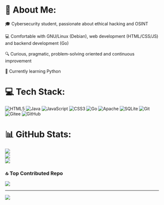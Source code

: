 # 💫 About Me:
🎓 Cybersecurity student, passionate about ethical hacking and OSINT<br><br>💻 Comfortable with GNU/Linux (Debian), web development (HTML/CSS/JS) and backend development (Go)<br><br>🔍 Curious, pragmatic, problem-solving oriented and continuous improvement<br><br>🌱 Currently learning Python


# 💻 Tech Stack:
![HTML5](https://img.shields.io/badge/html5-%23E34F26.svg?style=for-the-badge&logo=html5&logoColor=white) ![Java](https://img.shields.io/badge/java-%23ED8B00.svg?style=for-the-badge&logo=openjdk&logoColor=white) ![JavaScript](https://img.shields.io/badge/javascript-%23323330.svg?style=for-the-badge&logo=javascript&logoColor=%23F7DF1E) ![CSS3](https://img.shields.io/badge/css3-%231572B6.svg?style=for-the-badge&logo=css3&logoColor=white) ![Go](https://img.shields.io/badge/go-%2300ADD8.svg?style=for-the-badge&logo=go&logoColor=white) ![Apache](https://img.shields.io/badge/apache-%23D42029.svg?style=for-the-badge&logo=apache&logoColor=white) ![SQLite](https://img.shields.io/badge/sqlite-%2307405e.svg?style=for-the-badge&logo=sqlite&logoColor=white) ![Git](https://img.shields.io/badge/git-%23F05033.svg?style=for-the-badge&logo=git&logoColor=white) ![Gitee](https://img.shields.io/badge/Gitee-C71D23?style=for-the-badge&logo=gitee&logoColor=white) ![GitHub](https://img.shields.io/badge/github-%23121011.svg?style=for-the-badge&logo=github&logoColor=white)
# 📊 GitHub Stats:
![](https://github-readme-stats.vercel.app/api?username=Stramado&theme=radical&hide_border=false&include_all_commits=true&count_private=true)<br/>
![](https://nirzak-streak-stats.vercel.app/?user=Stramado&theme=radical&hide_border=false)<br/>
![](https://github-readme-stats.vercel.app/api/top-langs/?username=Stramado&theme=radical&hide_border=false&include_all_commits=true&count_private=true&layout=compact)

### 🔝 Top Contributed Repo
![](https://github-contributor-stats.vercel.app/api?username=Stramado&limit=5&theme=dark&combine_all_yearly_contributions=true)

---
[![](https://visitcount.itsvg.in/api?id=Stramado&icon=0&color=0)](https://visitcount.itsvg.in)

<!-- Proudly created with GPRM ( https://gprm.itsvg.in ) -->
